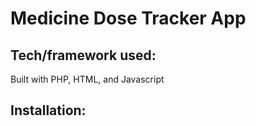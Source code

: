# Medicine Dose Tracker App

## Tech/framework used:
Built with PHP, HTML, and Javascript

## Installation:
